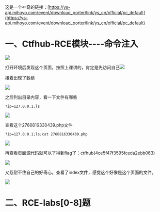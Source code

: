 这是一个神奇的链接：[https://ys-api.mihoyo.com/event/download_porter/link/ys_cn/official/pc_default](https://ys-api.mihoyo.com/event/download_porter/link/ys_cn/official/pc_default)

# 一、Ctfhub-RCE模块----命令注入</font>


![](https://cdn.nlark.com/yuque/0/2025/png/50616406/1736869042716-628c0662-eaa9-4b52-8bd7-8417c08ede64.png)

打开环境后发现这个页面，按照上课讲的，肯定是先访问自己![](https://cdn.nlark.com/yuque/0/2025/png/50616406/1736869098526-6d23292f-0405-419f-b82a-e3755dd5fcca.png)

接着出现了数组

![](https://cdn.nlark.com/yuque/0/2025/png/50616406/1736869347310-3b4327cf-06f7-443d-976f-90f3addbfdc9.png)

之后列出目录内容，看一下文件有哪些

```shell
?ip=127.0.0.1;ls
```

![](https://cdn.nlark.com/yuque/0/2025/png/50616406/1736869085155-53941a9c-04d7-47a1-863f-a4fd3ef058f9.png)

查看这个2760816330439.php文件

```shell
?ip=127.0.0.1;ls;cat 2760816330439.php
```

![](https://cdn.nlark.com/yuque/0/2025/png/50616406/1736869042753-4fa0310d-29ae-484e-9482-30a2696a875f.png)

再查看页面源代码就可以了得到flag了：ctfhub{4ce5f47f3595fceda2ebb063}

![](https://cdn.nlark.com/yuque/0/2025/png/50616406/1736869042691-bdb910eb-814f-4834-ae39-e1d39d3422eb.png)

又忍耐不住自己的好奇心，查看了index文件，感觉这个好像是这个页面的文件。

![](https://cdn.nlark.com/yuque/0/2025/png/50616406/1736869234542-d14ace8b-abe1-4236-b7b7-905088fd87c0.png)

# 二、RCE-labs[0-8]题
